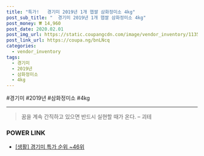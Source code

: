 ```yaml
--- 
title: "특가!   경기미 2019년 1개 햅쌀 삼화정미소 4kg" 
post_sub_title: "  경기미 2019년 1개 햅쌀 삼화정미소 4kg" 
post_money: ₩ 14,960 
post_date: 2020.02.01 
post_img_url: https://static.coupangcdn.com/image/vendor_inventory/1135/35f93a5110dc1d91edc9efec03c622fb4cabbb5e70f62af315949849aa60.jpg 
post_link_url: https://coupa.ng/bnLNcq 
categories: 
  - vendor_inventory 
tags: 
  - 경기미 
  - 2019년 
  - 삼화정미소 
  - 4kg 
--- 
```

  #경기미 #2019년 #삼화정미소 #4kg 
<hr> 

> 꿈을 계속 간직하고 있으면 반드시 실현할 때가 온다. – 괴테 


### POWER LINK

* <a href="https://blog.naver.com/sakai111/221792017760" target="_blank"> [생활] 경기미 특가 순위 ~46위</a>
